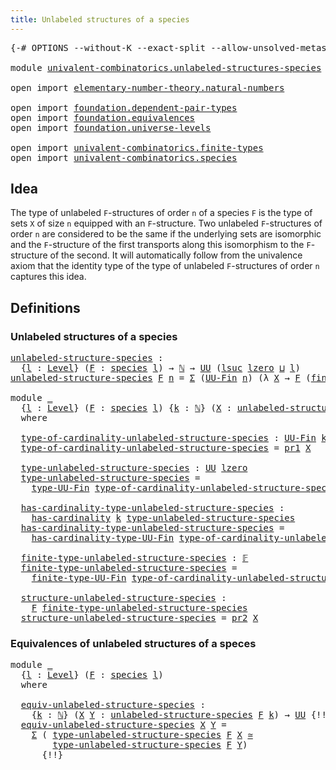 ```yaml
---
title: Unlabeled structures of a species
---
```


<pre class="Agda"><a id="59" class="Symbol">{-#</a> <a id="63" class="Keyword">OPTIONS</a> <a id="71" class="Pragma">--without-K</a> <a id="83" class="Pragma">--exact-split</a> <a id="97" class="Pragma">--allow-unsolved-metas</a> <a id="120" class="Symbol">#-}</a>

<a id="125" class="Keyword">module</a> <a id="132" href="univalent-combinatorics.unlabeled-structures-species.html" class="Module">univalent-combinatorics.unlabeled-structures-species</a> <a id="185" class="Keyword">where</a>

<a id="192" class="Keyword">open</a> <a id="197" class="Keyword">import</a> <a id="204" href="elementary-number-theory.natural-numbers.html" class="Module">elementary-number-theory.natural-numbers</a>

<a id="246" class="Keyword">open</a> <a id="251" class="Keyword">import</a> <a id="258" href="foundation.dependent-pair-types.html" class="Module">foundation.dependent-pair-types</a>
<a id="290" class="Keyword">open</a> <a id="295" class="Keyword">import</a> <a id="302" href="foundation.equivalences.html" class="Module">foundation.equivalences</a>
<a id="326" class="Keyword">open</a> <a id="331" class="Keyword">import</a> <a id="338" href="foundation.universe-levels.html" class="Module">foundation.universe-levels</a>

<a id="366" class="Keyword">open</a> <a id="371" class="Keyword">import</a> <a id="378" href="univalent-combinatorics.finite-types.html" class="Module">univalent-combinatorics.finite-types</a>
<a id="415" class="Keyword">open</a> <a id="420" class="Keyword">import</a> <a id="427" href="univalent-combinatorics.species.html" class="Module">univalent-combinatorics.species</a>
</pre>
## Idea

The type of unlabeled `F`-structures of order `n` of a species `F` is the type of sets `X` of size `n` equipped with an `F`-structure. Two unlabeled `F`-structures of order `n` are considered to be the same if the underlying sets are isomorphic and the `F`-structure of the first transports along this isomorphism to the `F`-structure of the second. It will automatically follow from the univalence axiom that the identity type of the type of unlabeled `F`-structures of order `n` captures this idea.

## Definitions

### Unlabeled structures of a species

<pre class="Agda"><a id="unlabeled-structure-species"></a><a id="1038" href="univalent-combinatorics.unlabeled-structures-species.html#1038" class="Function">unlabeled-structure-species</a> <a id="1066" class="Symbol">:</a>
  <a id="1070" class="Symbol">{</a><a id="1071" href="univalent-combinatorics.unlabeled-structures-species.html#1071" class="Bound">l</a> <a id="1073" class="Symbol">:</a> <a id="1075" href="Agda.Primitive.html#597" class="Postulate">Level</a><a id="1080" class="Symbol">}</a> <a id="1082" class="Symbol">(</a><a id="1083" href="univalent-combinatorics.unlabeled-structures-species.html#1083" class="Bound">F</a> <a id="1085" class="Symbol">:</a> <a id="1087" href="univalent-combinatorics.species.html#429" class="Function">species</a> <a id="1095" href="univalent-combinatorics.unlabeled-structures-species.html#1071" class="Bound">l</a><a id="1096" class="Symbol">)</a> <a id="1098" class="Symbol">→</a> <a id="1100" href="elementary-number-theory.natural-numbers.html#1444" class="Datatype">ℕ</a> <a id="1102" class="Symbol">→</a> <a id="1104" href="foundation-core.universe-levels.html#222" class="Primitive">UU</a> <a id="1107" class="Symbol">(</a><a id="1108" href="Agda.Primitive.html#780" class="Primitive">lsuc</a> <a id="1113" href="Agda.Primitive.html#764" class="Primitive">lzero</a> <a id="1119" href="Agda.Primitive.html#810" class="Primitive Operator">⊔</a> <a id="1121" href="univalent-combinatorics.unlabeled-structures-species.html#1071" class="Bound">l</a><a id="1122" class="Symbol">)</a>
<a id="1124" href="univalent-combinatorics.unlabeled-structures-species.html#1038" class="Function">unlabeled-structure-species</a> <a id="1152" href="univalent-combinatorics.unlabeled-structures-species.html#1152" class="Bound">F</a> <a id="1154" href="univalent-combinatorics.unlabeled-structures-species.html#1154" class="Bound">n</a> <a id="1156" class="Symbol">=</a> <a id="1158" href="foundation-core.dependent-pair-types.html#502" class="Record">Σ</a> <a id="1160" class="Symbol">(</a><a id="1161" href="univalent-combinatorics.finite-types.html#5614" class="Function">UU-Fin</a> <a id="1168" href="univalent-combinatorics.unlabeled-structures-species.html#1154" class="Bound">n</a><a id="1169" class="Symbol">)</a> <a id="1171" class="Symbol">(λ</a> <a id="1174" href="univalent-combinatorics.unlabeled-structures-species.html#1174" class="Bound">X</a> <a id="1176" class="Symbol">→</a> <a id="1178" href="univalent-combinatorics.unlabeled-structures-species.html#1152" class="Bound">F</a> <a id="1180" class="Symbol">(</a><a id="1181" href="univalent-combinatorics.finite-types.html#14735" class="Function">finite-type-UU-Fin</a> <a id="1200" href="univalent-combinatorics.unlabeled-structures-species.html#1174" class="Bound">X</a><a id="1201" class="Symbol">))</a>

<a id="1205" class="Keyword">module</a> <a id="1212" href="univalent-combinatorics.unlabeled-structures-species.html#1212" class="Module">_</a>
  <a id="1216" class="Symbol">{</a><a id="1217" href="univalent-combinatorics.unlabeled-structures-species.html#1217" class="Bound">l</a> <a id="1219" class="Symbol">:</a> <a id="1221" href="Agda.Primitive.html#597" class="Postulate">Level</a><a id="1226" class="Symbol">}</a> <a id="1228" class="Symbol">(</a><a id="1229" href="univalent-combinatorics.unlabeled-structures-species.html#1229" class="Bound">F</a> <a id="1231" class="Symbol">:</a> <a id="1233" href="univalent-combinatorics.species.html#429" class="Function">species</a> <a id="1241" href="univalent-combinatorics.unlabeled-structures-species.html#1217" class="Bound">l</a><a id="1242" class="Symbol">)</a> <a id="1244" class="Symbol">{</a><a id="1245" href="univalent-combinatorics.unlabeled-structures-species.html#1245" class="Bound">k</a> <a id="1247" class="Symbol">:</a> <a id="1249" href="elementary-number-theory.natural-numbers.html#1444" class="Datatype">ℕ</a><a id="1250" class="Symbol">}</a> <a id="1252" class="Symbol">(</a><a id="1253" href="univalent-combinatorics.unlabeled-structures-species.html#1253" class="Bound">X</a> <a id="1255" class="Symbol">:</a> <a id="1257" href="univalent-combinatorics.unlabeled-structures-species.html#1038" class="Function">unlabeled-structure-species</a> <a id="1285" href="univalent-combinatorics.unlabeled-structures-species.html#1229" class="Bound">F</a> <a id="1287" href="univalent-combinatorics.unlabeled-structures-species.html#1245" class="Bound">k</a><a id="1288" class="Symbol">)</a>
  <a id="1292" class="Keyword">where</a>

  <a id="1301" href="univalent-combinatorics.unlabeled-structures-species.html#1301" class="Function">type-of-cardinality-unlabeled-structure-species</a> <a id="1349" class="Symbol">:</a> <a id="1351" href="univalent-combinatorics.finite-types.html#5614" class="Function">UU-Fin</a> <a id="1358" href="univalent-combinatorics.unlabeled-structures-species.html#1245" class="Bound">k</a>
  <a id="1362" href="univalent-combinatorics.unlabeled-structures-species.html#1301" class="Function">type-of-cardinality-unlabeled-structure-species</a> <a id="1410" class="Symbol">=</a> <a id="1412" href="foundation-core.dependent-pair-types.html#592" class="Field">pr1</a> <a id="1416" href="univalent-combinatorics.unlabeled-structures-species.html#1253" class="Bound">X</a>

  <a id="1421" href="univalent-combinatorics.unlabeled-structures-species.html#1421" class="Function">type-unlabeled-structure-species</a> <a id="1454" class="Symbol">:</a> <a id="1456" href="foundation-core.universe-levels.html#222" class="Primitive">UU</a> <a id="1459" href="Agda.Primitive.html#764" class="Primitive">lzero</a>
  <a id="1467" href="univalent-combinatorics.unlabeled-structures-species.html#1421" class="Function">type-unlabeled-structure-species</a> <a id="1500" class="Symbol">=</a>
    <a id="1506" href="univalent-combinatorics.finite-types.html#5676" class="Function">type-UU-Fin</a> <a id="1518" href="univalent-combinatorics.unlabeled-structures-species.html#1301" class="Function">type-of-cardinality-unlabeled-structure-species</a>

  <a id="1569" href="univalent-combinatorics.unlabeled-structures-species.html#1569" class="Function">has-cardinality-type-unlabeled-structure-species</a> <a id="1618" class="Symbol">:</a>
    <a id="1624" href="univalent-combinatorics.finite-types.html#4976" class="Function">has-cardinality</a> <a id="1640" href="univalent-combinatorics.unlabeled-structures-species.html#1245" class="Bound">k</a> <a id="1642" href="univalent-combinatorics.unlabeled-structures-species.html#1421" class="Function">type-unlabeled-structure-species</a>
  <a id="1677" href="univalent-combinatorics.unlabeled-structures-species.html#1569" class="Function">has-cardinality-type-unlabeled-structure-species</a> <a id="1726" class="Symbol">=</a>
    <a id="1732" href="univalent-combinatorics.finite-types.html#5754" class="Function">has-cardinality-type-UU-Fin</a> <a id="1760" href="univalent-combinatorics.unlabeled-structures-species.html#1301" class="Function">type-of-cardinality-unlabeled-structure-species</a>

  <a id="1811" href="univalent-combinatorics.unlabeled-structures-species.html#1811" class="Function">finite-type-unlabeled-structure-species</a> <a id="1851" class="Symbol">:</a> <a id="1853" href="univalent-combinatorics.finite-types.html#4639" class="Function">𝔽</a>
  <a id="1857" href="univalent-combinatorics.unlabeled-structures-species.html#1811" class="Function">finite-type-unlabeled-structure-species</a> <a id="1897" class="Symbol">=</a>
    <a id="1903" href="univalent-combinatorics.finite-types.html#14735" class="Function">finite-type-UU-Fin</a> <a id="1922" href="univalent-combinatorics.unlabeled-structures-species.html#1301" class="Function">type-of-cardinality-unlabeled-structure-species</a>

  <a id="1973" href="univalent-combinatorics.unlabeled-structures-species.html#1973" class="Function">structure-unlabeled-structure-species</a> <a id="2011" class="Symbol">:</a>
    <a id="2017" href="univalent-combinatorics.unlabeled-structures-species.html#1229" class="Bound">F</a> <a id="2019" href="univalent-combinatorics.unlabeled-structures-species.html#1811" class="Function">finite-type-unlabeled-structure-species</a>
  <a id="2061" href="univalent-combinatorics.unlabeled-structures-species.html#1973" class="Function">structure-unlabeled-structure-species</a> <a id="2099" class="Symbol">=</a> <a id="2101" href="foundation-core.dependent-pair-types.html#604" class="Field">pr2</a> <a id="2105" href="univalent-combinatorics.unlabeled-structures-species.html#1253" class="Bound">X</a>
</pre>
### Equivalences of unlabeled structures of a speces

<pre class="Agda"><a id="2174" class="Keyword">module</a> <a id="2181" href="univalent-combinatorics.unlabeled-structures-species.html#2181" class="Module">_</a>
  <a id="2185" class="Symbol">{</a><a id="2186" href="univalent-combinatorics.unlabeled-structures-species.html#2186" class="Bound">l</a> <a id="2188" class="Symbol">:</a> <a id="2190" href="Agda.Primitive.html#597" class="Postulate">Level</a><a id="2195" class="Symbol">}</a> <a id="2197" class="Symbol">(</a><a id="2198" href="univalent-combinatorics.unlabeled-structures-species.html#2198" class="Bound">F</a> <a id="2200" class="Symbol">:</a> <a id="2202" href="univalent-combinatorics.species.html#429" class="Function">species</a> <a id="2210" href="univalent-combinatorics.unlabeled-structures-species.html#2186" class="Bound">l</a><a id="2211" class="Symbol">)</a>
  <a id="2215" class="Keyword">where</a>
  
  <a id="2226" href="univalent-combinatorics.unlabeled-structures-species.html#2226" class="Function">equiv-unlabeled-structure-species</a> <a id="2260" class="Symbol">:</a>
    <a id="2266" class="Symbol">{</a><a id="2267" href="univalent-combinatorics.unlabeled-structures-species.html#2267" class="Bound">k</a> <a id="2269" class="Symbol">:</a> <a id="2271" href="elementary-number-theory.natural-numbers.html#1444" class="Datatype">ℕ</a><a id="2272" class="Symbol">}</a> <a id="2274" class="Symbol">(</a><a id="2275" href="univalent-combinatorics.unlabeled-structures-species.html#2275" class="Bound">X</a> <a id="2277" href="univalent-combinatorics.unlabeled-structures-species.html#2277" class="Bound">Y</a> <a id="2279" class="Symbol">:</a> <a id="2281" href="univalent-combinatorics.unlabeled-structures-species.html#1038" class="Function">unlabeled-structure-species</a> <a id="2309" href="univalent-combinatorics.unlabeled-structures-species.html#2198" class="Bound">F</a> <a id="2311" href="univalent-combinatorics.unlabeled-structures-species.html#2267" class="Bound">k</a><a id="2312" class="Symbol">)</a> <a id="2314" class="Symbol">→</a> <a id="2316" href="foundation-core.universe-levels.html#222" class="Primitive">UU</a> <a id="2319" class="UnsolvedMeta Hole">{!!}</a>
  <a id="2326" href="univalent-combinatorics.unlabeled-structures-species.html#2226" class="Function">equiv-unlabeled-structure-species</a> <a id="2360" href="univalent-combinatorics.unlabeled-structures-species.html#2360" class="Bound">X</a> <a id="2362" href="univalent-combinatorics.unlabeled-structures-species.html#2362" class="Bound">Y</a> <a id="2364" class="Symbol">=</a>
    <a id="2370" href="foundation-core.dependent-pair-types.html#502" class="Record">Σ</a> <a id="2372" class="Symbol">(</a> <a id="2374" href="univalent-combinatorics.unlabeled-structures-species.html#1421" class="Function">type-unlabeled-structure-species</a> <a id="2407" href="univalent-combinatorics.unlabeled-structures-species.html#2198" class="Bound">F</a> <a id="2409" href="univalent-combinatorics.unlabeled-structures-species.html#2360" class="Bound">X</a> <a id="2411" href="foundation-core.equivalences.html#1608" class="Function Operator">≃</a>
        <a id="2421" href="univalent-combinatorics.unlabeled-structures-species.html#1421" class="Function">type-unlabeled-structure-species</a> <a id="2454" href="univalent-combinatorics.unlabeled-structures-species.html#2198" class="Bound">F</a> <a id="2456" href="univalent-combinatorics.unlabeled-structures-species.html#2362" class="Bound">Y</a><a id="2457" class="Symbol">)</a>
      <a id="2465" class="Hole">{!!}</a>
</pre>